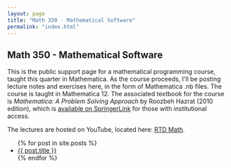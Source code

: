 ```yaml
---
layout: page
title: "Math 350 - Mathematical Software"
permalink: "index.html"
---
```


## Math 350 - Mathematical Software 

This is the public support page for a mathematical programming course, taught this quarter in Mathematica. As the course proceeds, I'll be posting lecture notes and exercises here, in the form of Mathematica .nb files. The course is taught in Mathematica 12. The associated textbook for the course is _Mathematica: A Problem Solving Approach_ by Roozbeh Hazrat (2010 edition), which is [available on SpringerLink](https://link.springer.com/book/10.1007/978-1-84996-251-3) for those with institutional access. 

The lectures are hosted on YouTube, located here: [RTD Math](https://www.youtube.com/playlist?list=PLd-yyEHYtIhKhXrzklfwupcbfe_LCcfoV).

<ul>
  {% for post in site.posts %}
    <li>
      <a href="math350/{{ post.url }}">{{ post.title }}</a>
    </li>
  {% endfor %}
</ul>
